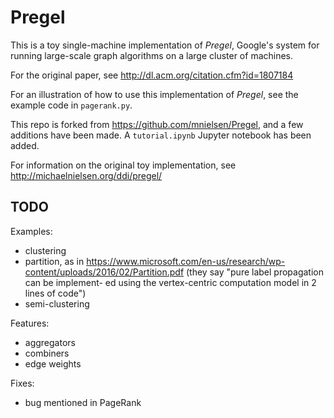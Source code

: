 Pregel
======

This is a toy single-machine implementation of *Pregel*, Google's system
for running large-scale graph algorithms on a large cluster of
machines.

For the original paper, see http://dl.acm.org/citation.cfm?id=1807184

For an illustration of how to use this implementation of *Pregel*, see
the example code in `pagerank.py`.

This repo is forked from https://github.com/mnielsen/Pregel, and a few
additions have been made. A `tutorial.ipynb` Jupyter notebook has been
added.

For information on the original toy implementation, see
http://michaelnielsen.org/ddi/pregel/


TODO
---

Examples:
* clustering
* partition, as in https://www.microsoft.com/en-us/research/wp-content/uploads/2016/02/Partition.pdf (they say "pure label propagation can be implement- ed using the vertex-centric computation model in 2 lines of code")
* semi-clustering

Features:
* aggregators
* combiners
* edge weights

Fixes:
* bug mentioned in PageRank
